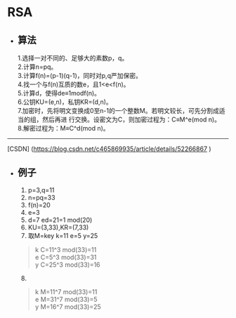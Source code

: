 # **RSA** 
- ## 算法 
  1.选择一对不同的、足够大的素数p，q。<br>  2.计算n=pq。<br>
  3.计算f(n)=(p-1)(q-1)，同时对p,q严加保密。<br>
  4.找一个与f(n)互质的数e，且1<e<f(n)。<br>
  5.计算d，使得de≡1modf(n)。<br>
  6.公钥KU=(e,n)，私钥KR=(d,n)。<br>
  7.加密时，先将明文变换成0至n-1的一个整数M。若明文较长，可先分割成适当的组，然后再进       行交换。设密文为C，则加密过程为：C≡M^e(mod n)。<br> 
  8.解密过程为：M≡C^d(mod n)。
--------------------- 
[CSDN] (https://blog.csdn.net/c465869935/article/details/52266867 )

- ## 例子
    1. p=3,q=11  <br>
    2. n=pq=33   <br>
    3. f(n)=20   <br>
    4. e=3       <br>
    5. d=7   ed=21=1 mod(20) <br>
    6. KU=(3,33),KR=(7,33)<br>
    7. 取M=key  k=11 e=5 y=25<br>
    >k C=11^3 mod(33)=11<br>
     e C=5^3  mod(33)=31<br>
     y C=25^3 mod(33)=16<br>

    8.
    >k M=11^7 mod(33)=11<br>
     e M=31^7 mod(33)=5<br>
     y M=16^7 mod(33)=25<br>
